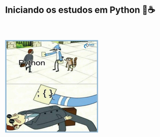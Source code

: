 <h1>Iniciando os estudos em Python 🧐☕</h1>

<br>
<br>
<br>

<img src="./img/py.jpg" width="300px" />
